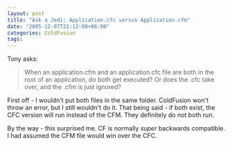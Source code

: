 ```yaml
---
layout: post
title: "Ask a Jedi: Application.cfc versus Application.cfm"
date: "2005-12-07T22:12:00+06:00"
categories: ColdFusion 
tags: 
---
```


Tony asks:

<blockquote>
When an application.cfm and an application.cfc file are both in the root of an application, do both get executed? Or does the .cfc take over, and the .cfm is just ignored?
</blockquote>

First off - I wouldn't put both files in the same folder. ColdFusion won't throw an error, but I still wouldn't do it. That being said - if both exist, the CFC version will run instead of the CFM. They definitely do not both run. 

By the way - this surprised me. CF is normally <i>super</i> backwards compatible. I had assumed the CFM file would win over the CFC.